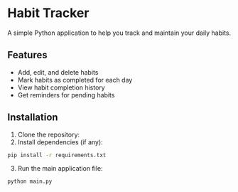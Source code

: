 # Habit Tracker

A simple Python application to help you track and maintain your daily habits.

## Features

- Add, edit, and delete habits
- Mark habits as completed for each day
- View habit completion history
- Get reminders for pending habits

## Installation

1. Clone the repository:
2. Install dependencies (if any):

```sh
pip install -r requirements.txt
```

3. Run the main application file:

```sh
python main.py
```
